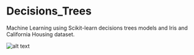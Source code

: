 # Decisions_Trees

Machine Learning using Scikit-learn decisions trees models and Iris and California Housing dataset.

![alt text](https://i.ibb.co/N6mfRdP/trees.jpg)
